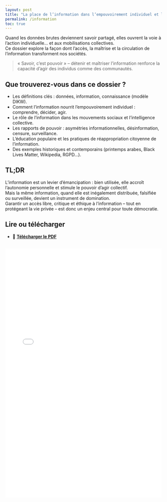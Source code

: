 ```yaml
---
layout: post
title: "La place de l’information dans l’empouvoirement individuel et le pouvoir d’agir collectif"
permalink: /information
toc: true
---
```



Quand les données brutes deviennent savoir partagé, elles ouvrent la voie à l’action individuelle… et aux mobilisations collectives.  
Ce dossier explore la façon dont l’accès, la maîtrise et la circulation de l’information transforment nos sociétés.

> « Savoir, c’est pouvoir » – détenir et maîtriser l’information renforce la capacité d’agir des individus comme des communautés.

## Que trouverez-vous dans ce dossier ?

- Les définitions clés : données, information, connaissance (modèle DIKW).  
- Comment l’information nourrit l’empouvoirement individuel : comprendre, décider, agir.  
- Le rôle de l’information dans les mouvements sociaux et l’intelligence collective.  
- Les rapports de pouvoir : asymétries informationnelles, désinformation, censure, surveillance.  
- L’éducation populaire et les pratiques de réappropriation citoyenne de l’information.  
- Des exemples historiques et contemporains (printemps arabes, Black Lives Matter, Wikipedia, RGPD…).

## TL;DR

L’information est un levier d’émancipation : bien utilisée, elle accroît l’autonomie personnelle et stimule le pouvoir d’agir collectif.  
Mais la même information, quand elle est inégalement distribuée, falsifiée ou surveillée, devient un instrument de domination.  
Garantir un accès libre, critique et éthique à l’information – tout en protégeant la vie privée – est donc un enjeu central pour toute démocratie.

## Lire ou télécharger

- 📄 **[Télécharger le PDF](assets/pdf/information.pdf)** 

<iframe
  src="/assets/pdf/information.pdf#toolbar=0"
  width="100%"
  height="800"
  style="border: none; margin-top: 1rem;"
  title="Dossier – Information et pouvoir d’agir">
</iframe>
